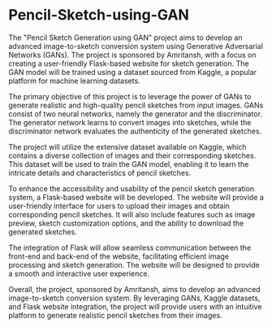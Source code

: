 # Pencil-Sketch-using-GAN
The "Pencil Sketch Generation using GAN" project aims to develop an advanced image-to-sketch conversion system using Generative Adversarial Networks (GANs). The project is sponsored by Amritansh, with a focus on creating a user-friendly Flask-based website for sketch generation. The GAN model will be trained using a dataset sourced from Kaggle, a popular platform for machine learning datasets.

The primary objective of this project is to leverage the power of GANs to generate realistic and high-quality pencil sketches from input images. GANs consist of two neural networks, namely the generator and the discriminator. The generator network learns to convert images into sketches, while the discriminator network evaluates the authenticity of the generated sketches.

The project will utilize the extensive dataset available on Kaggle, which contains a diverse collection of images and their corresponding sketches. This dataset will be used to train the GAN model, enabling it to learn the intricate details and characteristics of pencil sketches.

To enhance the accessibility and usability of the pencil sketch generation system, a Flask-based website will be developed. The website will provide a user-friendly interface for users to upload their images and obtain corresponding pencil sketches. It will also include features such as image preview, sketch customization options, and the ability to download the generated sketches.

The integration of Flask will allow seamless communication between the front-end and back-end of the website, facilitating efficient image processing and sketch generation. The website will be designed to provide a smooth and interactive user experience.

Overall, the project, sponsored by Amritansh, aims to develop an advanced image-to-sketch conversion system. By leveraging GANs, Kaggle datasets, and Flask website integration, the project will provide users with an intuitive platform to generate realistic pencil sketches from their images.


